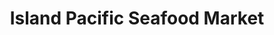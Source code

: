 ---
title: "Island Pacific Seafood Market"
url: /lake-forest/island-pacific-seafood-market/
shop: supermarket
---